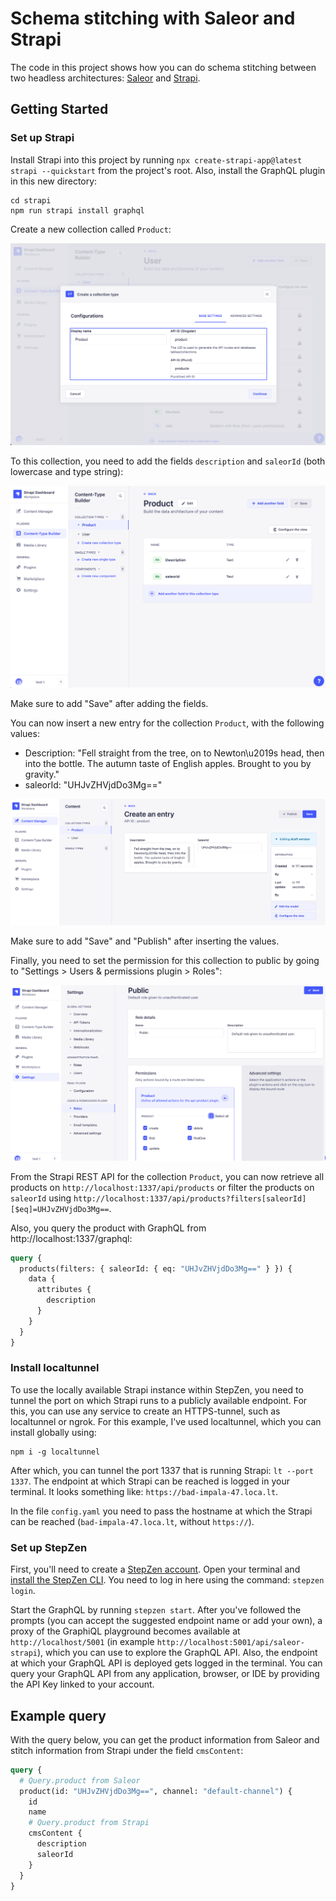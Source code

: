 # Schema stitching with Saleor and Strapi

The code in this project shows how you can do schema stitching between two headless architectures: [Saleor](https://saleor.io/) and [Strapi](https://strapi.io/).

## Getting Started

### Set up Strapi

Install Strapi into this project by running `npx create-strapi-app@latest strapi --quickstart` from the project's root. Also, install the GraphQL plugin in this new directory:

```
cd strapi
npm run strapi install graphql
```

Create a new collection called `Product`:

![Create Product collection](./assets/create-collection.png)

To this collection, you need to add the fields `description` and `saleorId` (both lowercase and type string):

![Add fields to collection](./assets/add-fields.png)

Make sure to add "Save" after adding the fields.

You can now insert a new entry for the collection `Product`, with the following values:

- Description: "Fell straight from the tree, on to Newton\\u2019s head, then into the bottle. The autumn taste of English apples. Brought to you by gravity."
- saleorId: "UHJvZHVjdDo3Mg=="

![Insert new entry](./assets/insert-entry.png)

Make sure to add "Save" and "Publish" after inserting the values.

Finally, you need to set the permission for this collection to public by going to "Settings > Users & permissions plugin > Roles":

![Set permissions](./assets/set-permissions.png)

From the Strapi REST API for the collection `Product`, you can now retrieve all products on `http://localhost:1337/api/products` or filter the products on `saleorId` using `http://localhost:1337/api/products?filters[saleorId][$eq]=UHJvZHVjdDo3Mg==`.

Also, you query the product with GraphQL from http://localhost:1337/graphql:

```graphql
query {
  products(filters: { saleorId: { eq: "UHJvZHVjdDo3Mg==" } }) {
    data {
      attributes {
        description
      }
    }
  }
}
```

### Install localtunnel

To use the locally available Strapi instance within StepZen, you need to tunnel the port on which Strapi runs to a publicly available endpoint. For this, you can use any service to create an HTTPS-tunnel, such as localtunnel or ngrok. For this example, I've used localtunnel, which you can install globally using:

```
npm i -g localtunnel
```

After which, you can tunnel the port 1337 that is running Strapi: `lt --port 1337`. The endpoint at which Strapi can be reached is logged in your terminal. It looks something like: `https://bad-impala-47.loca.lt`.

In the file `config.yaml` you need to pass the hostname at which the Strapi can be reached (`bad-impala-47.loca.lt`, without `https://`).

### Set up StepZen

First, you'll need to create a [StepZen account](https://stepzen.com/request-invite). Open your terminal and [install the StepZen CLI](https://stepzen.com/docs/quick-start). You need to log in here using the command: `stepzen login`.

Start the GraphQL by running `stepzen start`. After you've followed the prompts (you can accept the suggested endpoint name or add your own), a proxy of the GraphiQL playground becomes available at `http://localhost/5001` (in example `http://localhost:5001/api/saleor-strapi`), which you can use to explore the GraphQL API. Also, the endpoint at which your GraphQL API is deployed gets logged in the terminal. You can query your GraphQL API from any application, browser, or IDE by providing the API Key linked to your account.

## Example query

With the query below, you can get the product information from Saleor and stitch information from Strapi under the field `cmsContent`:

```graphql
query {
  # Query.product from Saleor
  product(id: "UHJvZHVjdDo3Mg==", channel: "default-channel") {
    id
    name
    # Query.product from Strapi
    cmsContent {
      description
      saleorId
    }
  }
}
```
